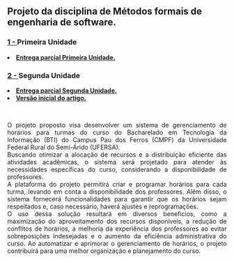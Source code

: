 ## Projeto da disciplina de Métodos formais de engenharia de software.


### <a href="https://github.com/kennedyAlvess/MetodosFormais/tree/main/1ª%20UNIDADE">1 - </a> Primeira Unidade
<li><strong><a href="https://github.com/kennedyAlvess/MetodosFormais/blob/main/1ª%20UNIDADE/Projeto%20Métodos%20Formais%20-%201ª%20Unidade.pdf">Entrega parcial Primeira Unidade.</a></strong></li>

### <a href="https://github.com/kennedyAlvess/MetodosFormais/tree/main/2ª%20UNIDADE">2 - </a> Segunda Unidade
<li><strong><a href="https://github.com/kennedyAlvess/MetodosFormais/blob/main/2ª%20UNIDADE/Projeto%20Métodos%20Formais%20-%202ª%20Unidade.pdf">Entrega parcial Segunda Unidade.</a></strong></li>
<li><strong><a href="https://github.com/kennedyAlvess/MetodosFormais/blob/main/2ª%20UNIDADE/Versão%20inicial%20do%20artigo%20-%202ª%20Unidade.pdf">Versão inicial do artigo.</a></strong></li>


</br><p align="justify">O projeto proposto visa desenvolver um sistema de gerenciamento de
horários para turmas do curso do Bacharelado em Tecnologia da Informação (BTI)
do Campus Pau dos Ferros (CMPF) da Universidade Federal Rural do Semi-Árido
(UFERSA).<br/>
Buscando otimizar a alocação de recursos e a distribuição eficiente das
atividades acadêmicas, o sistema será projetado para atender às necessidades
específicas do curso, considerando a disponibilidade de professores.<br/>
A plataforma do projeto permitirá criar e programar horários para cada turma,
levando em conta a disponibilidade dos professores. Além disso, o sistema
fornecerá funcionalidades para garantir que os horários sejam respeitados e, caso
necessário, haverá ajustes e reprogramações.<br/>
O uso dessa solução resultará em diversos benefícios, como a maximização
do aproveitamento dos recursos disponíveis, a redução de conflitos de horários, a
melhoria da experiência dos professores ao evitar sobreposições indesejadas e o
aumento da eficiência administrativa do curso. Ao automatizar e aprimorar o
gerenciamento de horários, o projeto contribuirá para uma melhor organização e
planejamento do curso.</p>

